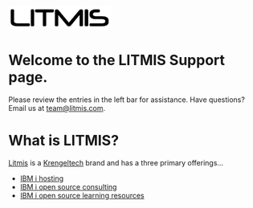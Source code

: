 # ![](/assets/litmis_logo.png) 

# Welcome to the LITMIS Support page.

Please review the entries in the left bar for assistance.  Have questions?  Email us at [team@litmis.com](mailto:team@litmis.com).

# What is LITMIS?
[Litmis](https://www.krengeltech.com/litmis) is a [Krengeltech](https://www.krengeltech.com/) brand and has a three primary offerings... 

- [IBM i hosting](https://www.krengeltech.com/litmis/spaces/)
- [IBM i open source consulting](https://www.krengeltech.com/litmis/jump-start-program/)
- [IBM i open source learning resources](https://www.krengeltech.com/litmis/learn/)



